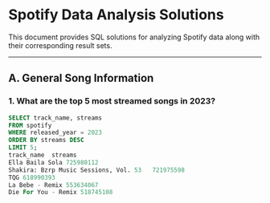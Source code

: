 # Spotify Data Analysis Solutions

This document provides SQL solutions for analyzing Spotify data along with their corresponding result sets.

---

## **A. General Song Information**

### 1. What are the top 5 most streamed songs in 2023?

```sql
SELECT track_name, streams
FROM spotify
WHERE released_year = 2023
ORDER BY streams DESC
LIMIT 5;
track_name	streams
Ella Baila Sola	725980112
Shakira: Bzrp Music Sessions, Vol. 53	721975598
TQG	618990393
La Bebe - Remix	553634067
Die For You - Remix	518745108

